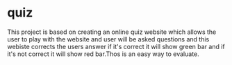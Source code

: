# quiz
This project is based on creating an online quiz website which allows the user to play with the website and user will be asked questions
and this webiste corrects the users answer if it's correct it will show green bar and if it's not correct it will show red bar.Thos is an easy way to
evaluate.
